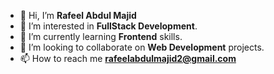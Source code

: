 - 👋 Hi, I’m **Rafeel Abdul Majid**
- 👀 I’m interested in **FullStack Development**.
- 🌱 I’m currently learning **Frontend** skills.
- 💞️ I’m looking to collaborate on **Web Development** projects.
- 📫 How to reach me **rafeelabdulmajid2@gmail.com**

<!---
Rafeel1/Rafeel1 is a ✨ special ✨ repository because its `README.md` (this file) appears on your GitHub profile.
You can click the Preview link to take a look at your changes.
--->
